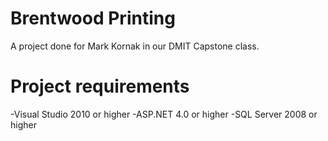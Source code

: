Brentwood Printing
==================

A project done for Mark Kornak in our DMIT Capstone class.

# Project requirements
-Visual Studio 2010 or higher
-ASP.NET 4.0 or higher
-SQL Server 2008 or higher